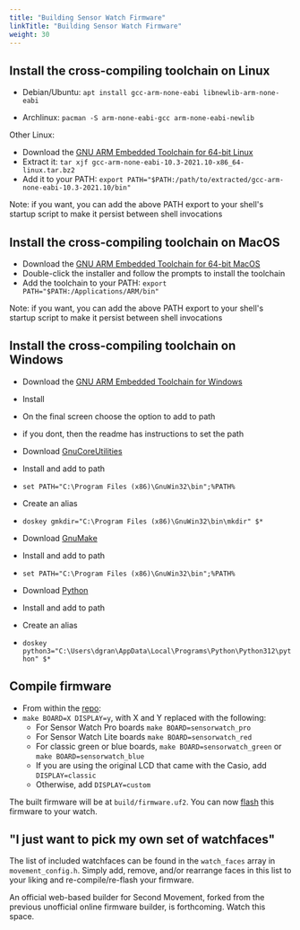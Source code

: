 ```yaml
---
title: "Building Sensor Watch Firmware"
linkTitle: "Building Sensor Watch Firmware"
weight: 30
---
```


Install the cross-compiling toolchain on Linux
----------------------------------------------

* Debian/Ubuntu: `apt install gcc-arm-none-eabi libnewlib-arm-none-eabi`

* Archlinux: `pacman -S arm-none-eabi-gcc arm-none-eabi-newlib`

Other Linux:

* Download the [GNU ARM Embedded Toolchain for 64-bit Linux](https://developer.arm.com/-/media/Files/downloads/gnu-rm/10.3-2021.10/gcc-arm-none-eabi-10.3-2021.10-x86_64-linux.tar.bz2?rev=78196d3461ba4c9089a67b5f33edf82a&hash=5631ACEF1F8F237389F14B41566964EC)
* Extract it: `tar xjf gcc-arm-none-eabi-10.3-2021.10-x86_64-linux.tar.bz2`
* Add it to your PATH: `export PATH="$PATH:/path/to/extracted/gcc-arm-none-eabi-10.3-2021.10/bin"`

Note: if you want, you can add the above PATH export to your shell's startup script to make it persist between shell invocations

Install the cross-compiling toolchain on MacOS
----------------------------------------------

* Download the [GNU ARM Embedded Toolchain for 64-bit MacOS](https://developer.arm.com/-/media/Files/downloads/gnu-rm/10.3-2021.10/gcc-arm-none-eabi-10.3-2021.10-mac.pkg?rev=b382d51ec8d34c3fa421cf57ce97f146&hash=86689FEB39DA7A381FF78A2E70F7ABCE)
* Double-click the installer and follow the prompts to install the toolchain
* Add the toolchain to your PATH: `export PATH="$PATH:/Applications/ARM/bin"`

Note: if you want, you can add the above PATH export to your shell's startup script to make it persist between shell invocations

Install the cross-compiling toolchain on Windows
------------------------------------------------

* Download the [GNU ARM Embedded Toolchain for Windows](https://developer.arm.com/-/media/Files/downloads/gnu-rm/10.3-2021.10/gcc-arm-none-eabi-10.3-2021.10-win32.exe?rev=29bb46cfa0434fbda93abb33c1d480e6&hash=B2C5AAE07841929A0D0BF460896D6E52)

* Install
* On the final screen choose the option to add to path
* if you dont, then the readme has instructions to set the path

* Download [GnuCoreUtilities](https://gnuwin32.sourceforge.net/packages/coreutils.htm)

* Install and add to path
* `set PATH="C:\Program Files (x86)\GnuWin32\bin";%PATH%`

* Create an alias 
* `doskey gmkdir="C:\Program Files (x86)\GnuWin32\bin\mkdir" $*`

* Download [GnuMake](https://gnuwin32.sourceforge.net/packages/make.htm)

* Install and add to path
* `set PATH="C:\Program Files (x86)\GnuWin32\bin";%PATH%`	

* Download [Python](https://www.python.org/downloads/windows/)

* Install and add to path
* Create an alias
* `doskey python3="C:\Users\dgran\AppData\Local\Programs\Python\Python312\python" $*`

Compile firmware
----------------

* From within the [repo](https://github.com/joeycastillo/second-movement):
* `make BOARD=X DISPLAY=y`, with X and Y replaced with the following:
    * For Sensor Watch Pro boards `make BOARD=sensorwatch_pro`
    * For Sensor Watch Lite boards `make BOARD=sensorwatch_red`
    * For classic green or blue boards, `make BOARD=sensorwatch_green` or `make BOARD=sensorwatch_blue`
    * If you are using the original LCD that came with the Casio, add `DISPLAY=classic`
    * Otherwise, add `DISPLAY=custom`

The built firmware will be at `build/firmware.uf2`. You can now [flash](/docs/firmware/flashing) this firmware to your watch.

"I just want to pick my own set of watchfaces"
----------------------------------------------

The list of included watchfaces can be found in the `watch_faces` array in `movement_config.h`. Simply add, remove, and/or rearrange faces in this list to your liking and re-compile/re-flash your firmware.

An official web-based builder for Second Movement, forked from the previous unofficial online firmware builder, is forthcoming. Watch this space.
